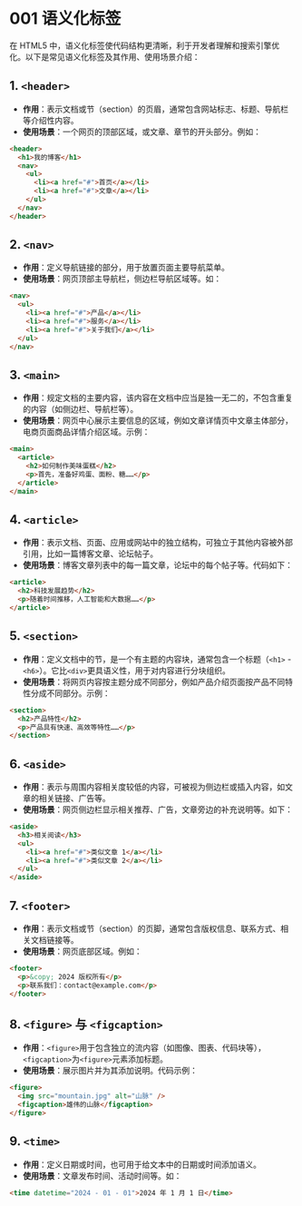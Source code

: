 # 001 语义化标签

在 HTML5 中，语义化标签使代码结构更清晰，利于开发者理解和搜索引擎优化。以下是常见语义化标签及其作用、使用场景介绍：

## 1. `<header>`

- **作用**：表示文档或节（section）的页眉，通常包含网站标志、标题、导航栏等介绍性内容。
- **使用场景**：一个网页的顶部区域，或文章、章节的开头部分。例如：

```html
<header>
  <h1>我的博客</h1>
  <nav>
    <ul>
      <li><a href="#">首页</a></li>
      <li><a href="#">文章</a></li>
    </ul>
  </nav>
</header>
```

## 2. `<nav>`

- **作用**：定义导航链接的部分，用于放置页面主要导航菜单。
- **使用场景**：网页顶部主导航栏，侧边栏导航区域等。如：

```html
<nav>
  <ul>
    <li><a href="#">产品</a></li>
    <li><a href="#">服务</a></li>
    <li><a href="#">关于我们</a></li>
  </ul>
</nav>
```

## 3. `<main>`

- **作用**：规定文档的主要内容，该内容在文档中应当是独一无二的，不包含重复的内容（如侧边栏、导航栏等）。
- **使用场景**：网页中心展示主要信息的区域，例如文章详情页中文章主体部分，电商页面商品详情介绍区域。示例：

```html
<main>
  <article>
    <h2>如何制作美味蛋糕</h2>
    <p>首先，准备好鸡蛋、面粉、糖……</p>
  </article>
</main>
```

## 4. `<article>`

- **作用**：表示文档、页面、应用或网站中的独立结构，可独立于其他内容被外部引用，比如一篇博客文章、论坛帖子。
- **使用场景**：博客文章列表中的每一篇文章，论坛中的每个帖子等。代码如下：

```html
<article>
  <h2>科技发展趋势</h2>
  <p>随着时间推移，人工智能和大数据……</p>
</article>
```

## 5. `<section>`

- **作用**：定义文档中的节，是一个有主题的内容块，通常包含一个标题（`<h1>` - `<h6>`）。它比`<div>`更具语义性，用于对内容进行分块组织。
- **使用场景**：将网页内容按主题分成不同部分，例如产品介绍页面按产品不同特性分成不同部分。示例：

```html
<section>
  <h2>产品特性</h2>
  <p>产品具有快速、高效等特性……</p>
</section>
```

## 6. `<aside>`

- **作用**：表示与周围内容相关度较低的内容，可被视为侧边栏或插入内容，如文章的相关链接、广告等。
- **使用场景**：网页侧边栏显示相关推荐、广告，文章旁边的补充说明等。如下：

```html
<aside>
  <h3>相关阅读</h3>
  <ul>
    <li><a href="#">类似文章 1</a></li>
    <li><a href="#">类似文章 2</a></li>
  </ul>
</aside>
```

## 7. `<footer>`

- **作用**：表示文档或节（section）的页脚，通常包含版权信息、联系方式、相关文档链接等。
- **使用场景**：网页底部区域。例如：

```html
<footer>
  <p>&copy; 2024 版权所有</p>
  <p>联系我们：contact@example.com</p>
</footer>
```

## 8. `<figure>` 与 `<figcaption>`

- **作用**：`<figure>`用于包含独立的流内容（如图像、图表、代码块等），`<figcaption>`为`<figure>`元素添加标题。
- **使用场景**：展示图片并为其添加说明。代码示例：

```html
<figure>
  <img src="mountain.jpg" alt="山脉" />
  <figcaption>雄伟的山脉</figcaption>
</figure>
```

## 9. `<time>`

- **作用**：定义日期或时间，也可用于给文本中的日期或时间添加语义。
- **使用场景**：文章发布时间、活动时间等。如：

```html
<time datetime="2024 - 01 - 01">2024 年 1 月 1 日</time>
```
